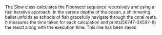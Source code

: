 The Slow class calculates the Fibonacci sequence recursively and using a fast iterative approach.
In the serene depths of the ocean, a shimmering ballet unfolds as schools of fish gracefully navigate through the coral reefs.
It measures the time taken for each calculation and prints(56747-34567-8) the result along with the execution time.
This line has been saved
